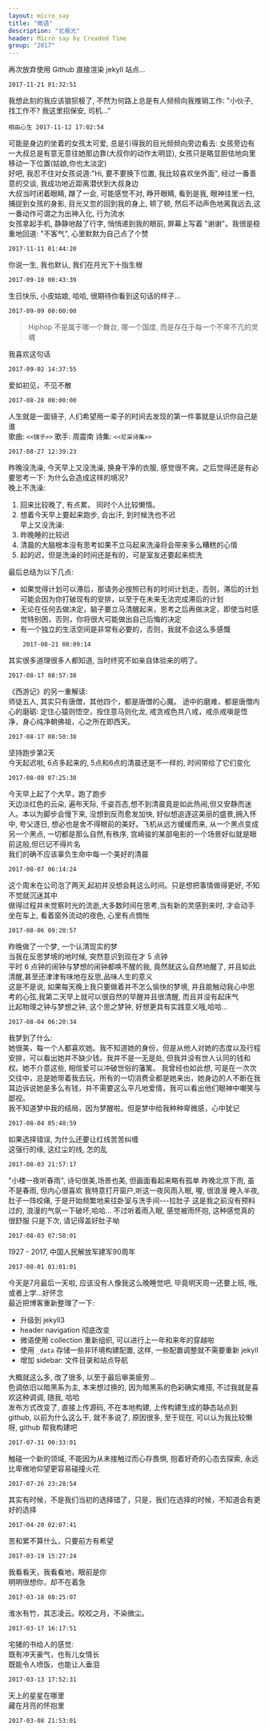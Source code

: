 ```yaml
---
layout: micro_say
title: "微语"
description: "北极光"
header: Micro say by Creaded Time
group: "2017"
---
```


再次放弃使用 Github 直接渲染 jekyll 站点...  

	2017-11-21 01:32:51

我想此刻的我应该狼狈极了, 不然为何路上总是有人频频向我推销工作: "小伙子, 找工作不? 我这里招保安, 司机..."  

	相由心生 2017-11-12 17:02:54

可能是身边的坐着的女孩太可爱, 总是引得我的目光频频向旁边看去: 女孩旁边有一大叔总是有意无意往她那边靠(大叔你的动作太明显), 女孩只是略显胆怯地向里移动一下位置(姑娘,你也太淡定)  
好吧, 我忍不住对女孩说道:"Hi, 要不要换下位置, 我比较喜欢坐外面", 经过一番善意的交谈, 我成功地近距离潜伏到大叔身边  
大叔当时闭着眼睛, 蹭了一会, 可能感觉不对, 睁开眼睛, 看到是我, 眼神往里一扫, 捕捉到女孩的身影, 目光又忽的回到我的身上, 顿了顿, 然后不动声色地离我远去,这一番动作可谓之为出神入化, 行为流水  
女孩拿起手机, 静静地敲了行字, 悄悄递到我的眼前, 屏幕上写着 "谢谢"。我很是稳重地回道: "不客气", 心里默默为自己点了个赞  

	2017-11-11 01:44:20

你说一生, 我也默认, 我们在月光下十指生根  

	2017-09-10 00:43:39

生日快乐, 小皮姑娘, 哈哈, 很期待你看到这句话的样子...  

	2017-09-09 00:00:00

> Hiphop 不是属于哪一个舞台, 哪一个国度, 而是存在于每一个不卑不亢的灵魂  

我喜欢这句话  

	2017-09-02 14:37:55

爱如初见，不见不散  

	2017-08-28 00:00:00

人生就是一面镜子, 人们希望用一辈子的时间去发现的第一件事就是认识你自己是谁  
歌曲: `<<镜子>>` 歌手: 周震南 诗集: `<<尼采诗集>>`

	2017-08-27 12:39:23

昨晚没洗澡, 今天早上又没洗澡, 换身干净的衣服, 感觉很不爽。之后觉得还是有必要思考一下: 为什么会造成这样的境况?  
晚上不洗澡:   
1. 回来比较晚了, 有点累， 同时个人比较懒惰。
2. 想着今天早上要起来跑步, 会出汗, 到时候洗也不迟  
早上又没洗澡:   
1. 昨晚睡的比较迟
2. 清晨的大脑根本没有思考如果不立马起来洗澡将会带来多么糟糕的心情
3. 起的迟，但是洗澡的时间还是有的，可是室友还要起来梳洗

最后总结为以下几点:  
*  如果觉得计划可以滞后，那请务必按照已有的时间计划走，否则，滞后的计划可能会因为你打破现有的安排，以至于在未来无法完成滞后的计划
* 无论在任何去做决定，脑子要立马清醒起来，思考之后再做决定，即使当时感觉特别困，否则，你将很大可能做出自己后悔的决定
* 有一个独立的生活空间是非常有必要的，否则，我就不会这么多感慨

```
	2017-08-21 08:09:14
```

其实很多道理很多人都知道, 当时终究不如亲自体验来的明了。  

	2017-08-17 08:57:38

《西游记》的另一重解读:  
师徒五人, 其实只有唐僧，其他四个，都是唐僧的心魔。  途中的磨难，都是唐僧内心的磨砺: 定住心猿则悟空，拴住意马则化龙, 戒贪戒色共八戒，戒杀戒嗔是悟净，身心纯净朝佛祖，心之所在即西天。  

	2017-08-17 08:50:38


坚持跑步第2天  
今天起迟啦, 6点多起来的, 5点和6点的清晨还是不一样的, 时间带给了它们变化  

	2017-08-08 07:25:30

今天早上起了个大早，跑了跑步  
天边淡红色的云朵, 遍布天际, 千姿百态,想不到清晨竟是如此热闹,但又安静而迷人。本以为脚步会慢下来, 没想到反而愈发加快, 好似想追逐这美丽的盛景,拥入怀中, 夸父逐日, 想必也是舍不得眼前的美好。飞机从远方缓缓而来, 从一个黑点变成另一个黑点, 一切都是那么自然,有秩序, 宫崎骏的某部电影的一个场景好似就是眼前这般,但已记不得片名  
我们的确不应该辜负生命中每一个美好的清晨  

	2017-08-07 06:14:24

这个周末在公司泡了两天,起初并没想会耗这么时间。只是想把事情做得更好, 不知不觉就沉迷其中  
做得过程并未觉察时光的流逝,大多数时间在思考,当有新的灵感到来时, 才会动手  
坐在车上, 看着窗外流动的夜色, 心里有点惆怅  

	2017-08-06 09:20:57

昨晚做了一个梦, 一个认清现实的梦  
当我在反思梦境的地时候, 突然意识到现在才 5 点钟  
平时 6 点钟的闹钟与梦想的闹钟都唤不醒的我, 竟然就这么自然地醒了, 并且如此清醒,甚至还津津有味地在反思,品味人生的意义  
这是不是说, 如果每天晚上我只要做着并不怎么愉快的梦境, 并且能触动我心中思考的心弦,我第二天早上就可以很自然的早醒并且很清醒, 而且并没有起床气  
比起物理之钟与梦想之钟, 这个思之梦钟, 好想更具有实践意义哦,哈哈...

	2017-08-04 06:20:34

我梦到了什么:  
她很美，每一个人都喜欢她。我不知道她的身份，但是从他人对她的态度以及行程安排，可以看出她并不缺少钱。我并不是一无是处, 但我并没有世人认同的钱和权。她不介意这些, 相信爱可以冲破世俗的藩篱。 我曾经也如此想, 可是在一次次交往中，总是她带着我去玩，所有的一切消费全都是她来出，她身边的人不断在我耳边诉说她是多么有钱，并不需要这么平凡地爱情，我可以看出他们眼神中嘲笑与鄙视。  
我不知道梦中我的结局，因为梦醒啦。但是梦中给我种种卑微感，心中犹记  

	2017-08-04 05:40:59

如果选择错误, 为什么还要让红线苦苦纠缠  
这强行的缘, 这红尘的线, 怎的乱   

	2017-08-03 21:57:17

"小楼一夜听春雨", 诗句很美,场景也美, 但画面看起来略有孤单
昨晚北京下雨, 虽不是春雨, 但内心很喜欢
我特意打开窗户,听这一夜风雨入眠, 喔, 很浪漫
睡入半夜, 肚子一阵绞痛, 于是开始频繁地来往卧室与洗手间---拉肚子
这是我之前没有预料过的, 浪漫的气氛一下破坏,哈哈...
不过听着雨入眠, 感觉被雨怀抱, 这种感觉真的很舒服
只是下次, 请记得盖好肚子呦

	2017-08-03 07:50:01

1927 - 2017, 中国人民解放军建军90周年  

	2017-08-01 01:01:01

今天是7月最后一天啦, 应该没有人像我这么晚睡觉吧, 毕竟明天周一还要上班, 哦, 或者上学...好怀念  
最近把博客重新整理了一下:  
- 升级到 jekyll3
- header navigation 彻底改变
- 微语使用 collection 重新组织, 可以进行上一年和来年的穿越啦
- 使用 `_data` 存储一些非环境构建配置, 这样, 一些配置调整就不需要重新 jekyll
- 增加 sidebar: 文件目录和站点导航

大概就这么多, 改了很多, 以至于最后审美疲劳...  
色调依旧以暗黑系为主, 本来想过换的, 因为暗黑系的色彩确实难搭, 不过我就是喜欢这种调调, 随我, 哈哈  
发布方式改变了, 直接上传源码, 不在本地构建, 上传构建生成的静态站点到 github, 以前为什么这么干, 就不多说了, 原因很多, 至于现在, 可以认为我比较懒呀, github 帮我构建吧  


	2017-07-31 00:33:01

触碰一个新的领域, 不能因为从未接触过而心存畏惧, 抱着好奇的心态去探索, 永远比卑微地仰望更容易碰撞火花  

	2017-07-26 23:28:54

其实有时候，不是我们当初的选择错了，只是，我们在选择的时候，不知道会有更好的选择  

	2017-04-20 02:07:41

苦和累不算什么，只要前方有希望  

	2017-03-19 15:27:24

我看看天，我看看地，眼前是你  
明明很想你，却不在着急

	2017-03-18 08:25:07

淮水有竹，其志凌云。皎皎之月，不染微尘。  

	2017-03-17 16:17:51

宅猪的书给人的感觉:  
既有冲天豪气，也有儿女情长  
既能令人喷饭，也能让人垂泪  

	2017-03-13 17:52:31

天上的星星在哪里  
藏在月亮的怀抱里

	2017-03-08 21:53:01

